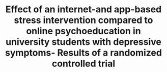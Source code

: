 --- 
abstract: '' 
authors: 
 - harrer
 -  J Apolinário-Hagen
 -  L Fritsche
 -  C Salewski
 -  zarski
 -  D Lehr
 -  ...
doi: '' 
featured: false 
publication: '*Internet interventions*, NA' 
publication_short: '' 
publishDate: '2021-01-01' 
title: 'Effect of an internet-and app-based stress intervention compared to online psychoeducation in university students with depressive symptoms- Results of a randomized controlled trial' 
url_code: '' 
url_dataset: '' 
url_pdf: '' 
url_poster: '' 
url_project: '' 
url_slides: '' 
url_source: '' 
url_video: '' 
---